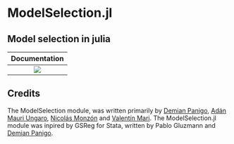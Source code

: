 # ModelSelection.jl
## Model selection in julia

| **Documentation** |
|:-----------------:|
| [![][docs-latest-img]][docs-latest-url] |

[docs-latest-img]: https://img.shields.io/badge/docs-latest-blue.svg
[docs-latest-url]: https://JuliaStats.github.io/GLM.jl/dev

## Credits
The ModelSelection module, was written primarily by [Demian Panigo](https://github.com/dpanigo/), [Adán Mauri Ungaro](https://github.com/adanmauri/), [Nicolás Monzón](https://github.com/nicomzn) and [Valentín Mari](https://github.com/vmari/). The ModelSelection.jl module was inpired by GSReg for Stata, written by Pablo Gluzmann and [Demian Panigo](https://github.com/dpanigo/).